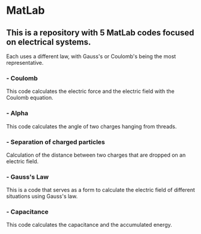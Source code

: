 # MatLab

## This is a repository with 5 MatLab codes focused on electrical systems. 
Each uses a different law, with Gauss's or Coulomb's being the most representative.

### - Coulomb
This code calculates the electric force and the electric field with the Coulomb equation.

### - Alpha
This code calculates the angle of two charges hanging from threads.

### - Separation of charged particles
Calculation of the distance between two charges that are dropped on an electric field.

### - Gauss's Law
This is a code that serves as a form to calculate the electric field of different situations using Gauss's law.

### - Capacitance
This code calculates the capacitance and the accumulated energy.
